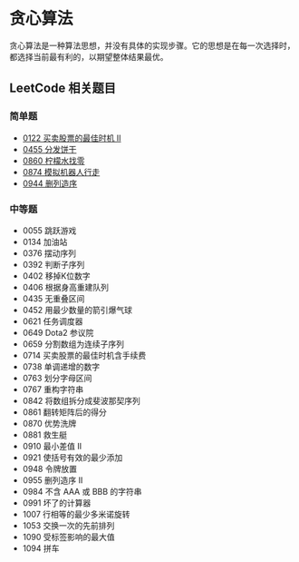 # 贪心算法

贪心算法是一种算法思想，并没有具体的实现步骤。它的思想是在每一次选择时，都选择当前最有利的，以期望整体结果最优。


## LeetCode 相关题目

### 简单题

- [0122 买卖股票的最佳时机 II](/solution/easy/122-best-time-to-buy-and-sell-stock-ii.html)
- [0455 分发饼干](/solution/easy/455-assign-cookies.html)
- [0860 柠檬水找零](/solution/easy/860-lemonade-change.html)
- [0874 模拟机器人行走](/solution/easy/874-walking-robot-simulation.html)
- [0944 删列造序](/solution/easy/944-delete-columns-to-make-sorted.html)



### 中等题

- 0055 跳跃游戏
- 0134 加油站
- 0376 摆动序列
- 0392 判断子序列
- 0402 移掉K位数字
- 0406 根据身高重建队列
- 0435 无重叠区间
- 0452 用最少数量的箭引爆气球
- 0621 任务调度器
- 0649 Dota2 参议院
- 0659 分割数组为连续子序列
- 0714 买卖股票的最佳时机含手续费
- 0738 单调递增的数字
- 0763 划分字母区间
- 0767 重构字符串
- 0842 将数组拆分成斐波那契序列
- 0861 翻转矩阵后的得分
- 0870 优势洗牌
- 0881 救生艇
- 0910 最小差值 II
- 0921 使括号有效的最少添加
- 0948 令牌放置
- 0955 删列造序 II
- 0984 不含 AAA 或 BBB 的字符串
- 0991 坏了的计算器
- 1007 行相等的最少多米诺旋转
- 1053 交换一次的先前排列
- 1090 受标签影响的最大值
- 1094 拼车
